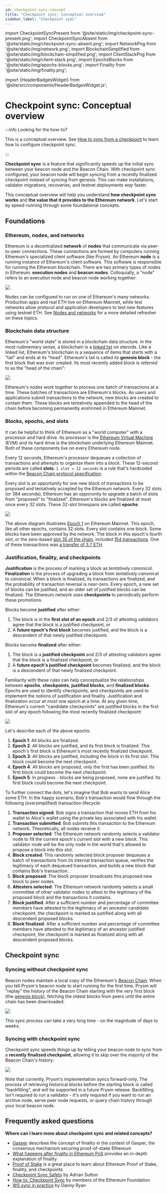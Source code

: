 ```yaml
---
id: checkpoint-sync-concept
title: "Checkpoint sync: Conceptual overview"
sidebar_label: "Checkpoint sync"
---
```

import CheckpointSyncPresent from '@site/static/img/checkpoint-sync-present.png';
import CheckpointSyncAbsent from '@site/static/img/checkpoint-sync-absent.png';
import NetworkPng from '@site/static/img/network.png';
import BlockchainSimplified from '@site/static/img/blockchain-simplified.png';
import ClientStackPng from '@site/static/img/client-stack.png';
import EpochsBlocks from '@site/static/img/epochs-blocks.png';
import Finality from '@site/static/img/finality.png';

import {HeaderBadgesWidget} from '@site/src/components/HeaderBadgesWidget.js';

# Checkpoint sync: Conceptual overview

<HeaderBadgesWidget commaDelimitedContributors="Mick,Potuz,Kasey" />

:::info Looking for the how-to?

This is a conceptual overview. See [How to sync from a checkpoint](../prysm-usage/checkpoint-sync.md) to learn how to configure checkpoint sync. 

:::

**Checkpoint sync** is a feature that significantly speeds up the initial sync between your beacon node and the Beacon Chain. With checkpoint sync configured, your beacon node will begin syncing from a recently finalized checkpoint instead of syncing from genesis. This can make installations, validator migrations, recoveries, and testnet deployments *way* faster.

This conceptual overview will help you understand **how checkpoint sync works** and **the value that it provides to the Ethereum network**. Let's start by speed-running through some foundational concepts.

## Foundations

### Ethereum, nodes, and networks

Ethereum is a decentralized **network** of **nodes** that communicate via peer-to-peer connections. These connections are formed by computers running Ethereum's specialized client software (like Prysm). An Ethereum **node** is a running instance of Ethereum's client software. This software is responsible for running the Ethereum blockchain. There are two primary types of nodes in Ethereum: **execution nodes** and **beacon nodes**. Colloquially, a "node" refers to an execution node and beacon node working together:

<img src={ClientStackPng} /> 

Nodes can be configured to run on one of Ethereum's many networks. Production apps and real ETH live on Ethereum Mainnet, while test networks allow protocol and application developers to test new features using testnet ETH. See [Nodes and networks](nodes-networks.md) for a more detailed refresher on these topics.


### Blockchain data structure

Ethereum's "world state" is stored in a blockchain data structure. In the most rudimentary sense, a blockchain is a [linked list](https://en.wikipedia.org/wiki/Linked_list) on steroids. Like a linked list, Ethereum's blockchain is a sequence of items that starts with a "tail" and ends at its "head". Ethereum's tail is called its **genesis block** - the first block that was ever created. Its most recently added block is referred to as the "head of the chain":

<img src={BlockchainSimplified} />

Ethereum's nodes work together to process one batch of transactions at a time. These batches of transactions are Ethereum's blocks. As users and applications submit transactions to the network, new blocks are created to contain them. These blocks are tentatively appended to the head of the chain before becoming permanently enshrined in Ethereum Mainnet.

### Blocks, epochs, and slots

It can be helpful to think of Ethereum as a "world computer" with a processor and hard drive. Its processor is the [Ethereum Virtual Machine](https://ethereum.org/en/developers/docs/evm/) (EVM) and its hard drive is the blockchain underlying Ethereum Mainnet. Both of these components live on every Ethereum node.

Every 12 seconds, Ethereum's processor dequeues a collection of transactions and attempts to organize them into a block. These 12-second periods are called **slots**. `1 slot = 12 seconds` is a rule that's hardcoded within the [Beacon Chain protocol specification](https://github.com/ethereum/consensus-specs/blob/dev/specs/phase0/beacon-chain.md#time-parameters-1). 

Every slot is an opportunity for one new block of transactions to be proposed and tentatively accepted by the Ethereum network. Every 32 slots (or 384 seconds), Ethereum has an opporunity to upgrade a batch of slots from "proposed" to "finalized". Ethereum's blocks are finalized *at most* once every 32 slots. These 32-slot timespans are called **epochs**:

<img src={EpochsBlocks} />

 The above diagram illustrates [Epoch 1](https://ethscan.org/epoch/1) on Ethereum Mainnet. This epoch, like all other epochs, contains 32 slots. Every slot contains one block. Some blocks have been approved by the network. The block in this epoch's fourth slot, or the zero-based [slot 35 of the chain](https://ethscan.org/block/35), included [154 transactions](https://etherchain.org/block/0x8d3f027beef5cbd4f8b29fc831aba67a5d74768edca529f5596f07fd207865e1#pills-txs). One of these transactions was [a transfer of 3.7 ETH](https://etherchain.org/tx/0x9f421378c2cd87fcad6185cf2690881857b077a28e46d89a49240900a7a9836e).


### Justification, finality, and checkpoints

**Justification** is the process of marking a block as *tentatively canonical*. **Finalization** is the process of upgrading a block from *tentatively canonical* to *canonical*. When a block is finalized, its transactions are finalized, and the probability of transaction reversal is near-zero. Every epoch, a new set of blocks can be justified, and an older set of justified blocks can be finalized. The Ethereum network uses **checkpoints** to periodically perform these promotions.

Blocks become **justified** after either:

 1. The block is in the **first slot of an epoch** and 2/3 of attesting validators agree that the block is a justified checkpoint, or
 2. A **future epoch's first block** becomes justified, and the block is a descendent of that newly justified checkpoint.


Blocks become **finalized** after either:

 1. The block is a **justified checkpoint** and 2/3 of attesting validators agree that the block is a finalized checkpoint, or
 2. A **future epoch's justified checkpoint** becomes finalized, and the block is a descendent of that newly finalized checkpoint.

Familiarity with these rules can help conceptualize the relationships between **epochs**, **checkpoints**, **justified blocks**, and **finalized blocks**. Epochs are used to identify checkpoints, and checkpoints are used to implement the notions of justification and finality. Justification and finalization occur *at most* one epoch at a time. At any given time, Ethereum's current "candidate checkpoints" are justified blocks in the first slot of any epoch following the most recently finalized checkpoint:

<img src={Finality} />

Let's describe each of the above epochs:

1. **Epoch 1**: All blocks are finalized.
2. **Epoch 2**: All blocks are justified, and its first block is finalized. This epoch's first block is Ethereum's most recently finalized checkpoint.
3. **Epoch 3**: All blocks are justified, including the block in its first slot. This block could become the next checkpoint.
4. **Epoch 4**: All blocks are proposed, only the first has been justified. Its first block could become the next checkpoint.
5. **Epoch 5**: In progress - blocks are being proposed, none are justified. Its first block could become the next checkpoint.

To further connect the dots, let's imagine that Bob wants to send Alice some ETH. In the happy scenario, Bob's transaction would flow through the following (oversimplified) transaction lifecycle:

 1. **Transaction signed**: Bob signs a transaction that moves ETH from his wallet to Alice's wallet using the private key associated with his wallet.
 2. **Transaction submitted**: Bob submits this transaction to the Ethereum network. Theoretically, all nodes receive it.
 3. **Proposer selected**: The Ethereum network randomly selects a validator node to fill the current epoch's current slot with a new block. This validator node will be the only node in the world that's allowed to propose a block into this slot.  
 4. **Block created**: This randomly selected block proposer dequeues a batch of transactions from its internal transaction queue, verifies the legitimacy of each dequeued transaction, and builds a new block that contains Bob's transaction.
 5. **Block proposed**: The block proposer broadcasts this proposed new block to peer nodes.
 6. **Attesters selected**: The Ethereum network randomly selects a small committee of other validator nodes to attest to the legitimacy of the proposed block and the transactions it contains.
 7. **Block justified**: After a sufficient number and percentage of committee members have attested to the legitimacy of an ancestor candidate checkpoint, the checkpoint is marked as justified along with all descendent proposed blocks.
 8. **Block finalized**: After a sufficient number and percentage of committee members have attested to the legitimacy of an ancestor justified checkpoint, the checkpoint is marked as finalized along with all descendent proposed blocks.


## Checkpoint sync

### Syncing without checkpoint sync

Beacon nodes maintain a local copy of the Ethereum's [Beacon Chain](https://ethereum.org/en/upgrades/beacon-chain/). When you tell Prysm's beacon node to start running for the first time, Prysm will "replay" the history of the Beacon Chain starting with the very first block (the [genesis block](https://beaconscan.com/slots?epoch=0)), fetching the oldest blocks from peers until the entire chain has been downloaded:

<img src={CheckpointSyncAbsent} /> 

This sync process can take a very long time - on the magnitude of days to weeks. 

### Syncing with checkpoint sync

Checkpoint sync speeds things up by telling your beacon node to sync from a **recently finalized checkpoint**, allowing it to skip over the majority of the Beacon Chain's history:

<img src={CheckpointSyncPresent} /> 

Note that currently, Prysm's implementation syncs forward-only. The process of retrieving historical blocks before the starting block is called "backfilling", and will be supported in a future Prysm release. Backfilling isn't required to run a validator - it's only required if you want to run an archive node, serve peer node requests, or query chain history through your local beacon node.


## Frequently asked questions

**Where can I learn more about checkpoint sync and related concepts?** <br/>

 - [Gasper](https://ethereum.org/en/developers/docs/consensus-mechanisms/pos/gasper/) describes the concept of finality in the context of Gasper, the consensus mechanism securing proof-of-stake Ethereum
 - [What happens after finality in Ethereum PoS](https://hackmd.io/@prysmaticlabs/finality) provides an in-depth explanation of finality
 - [Proof of Stake](https://ethereum.org/pt/developers/docs/consensus-mechanisms/pos/) is a great place to learn about Ethereum Proof of Stake, finality, and checkpoints
 - [Checkpoint Sync Safety](https://www.symphonious.net/2022/05/21/checkpoint-sync-safety/) by Adrian Sutton
 - [How to: Checkpoint Sync](https://notes.ethereum.org/@launchpad/checkpoint-sync) by members of the Ethereum Foundation
 - [WS sync in practice](https://notes.ethereum.org/@djrtwo/ws-sync-in-practice) by Danny Ryan

<RequestUpdateWidget />